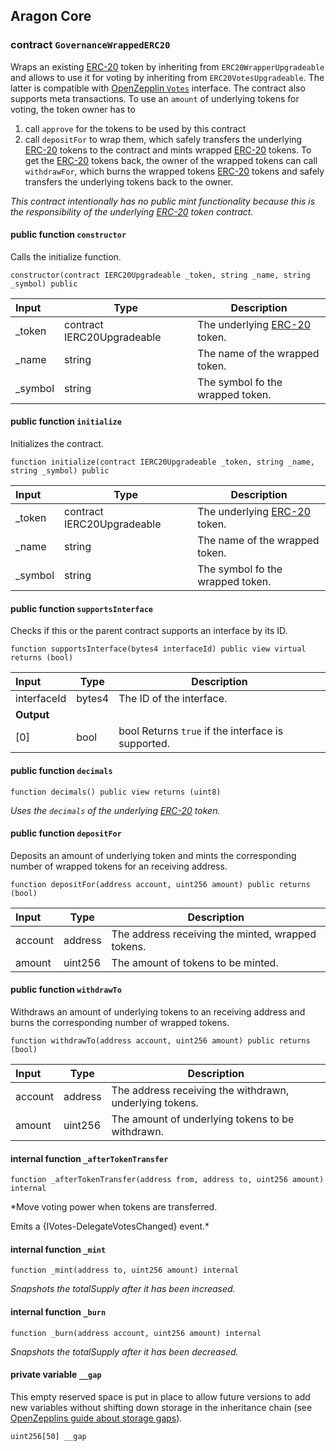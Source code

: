 ## Aragon Core

###  contract `GovernanceWrappedERC20`

Wraps an existing [ERC-20](https://eips.ethereum.org/EIPS/eip-20) token by inheriting from `ERC20WrapperUpgradeable` and allows to use it for voting by inheriting from `ERC20VotesUpgradeable`. The latter is compatible with [OpenZepplin `Votes`](https://docs.openzeppelin.com/contracts/4.x/api/governance#Votes) interface.
The contract also supports meta transactions. To use an `amount` of underlying tokens for voting, the token owner has to
1. call `approve` for the tokens to be used by this contract
2. call `depositFor` to wrap them, which safely transfers the underlying [ERC-20](https://eips.ethereum.org/EIPS/eip-20) tokens to the contract and mints wrapped [ERC-20](https://eips.ethereum.org/EIPS/eip-20) tokens.
To get the [ERC-20](https://eips.ethereum.org/EIPS/eip-20) tokens back, the owner of the wrapped tokens can call `withdrawFor`, which  burns the wrapped tokens [ERC-20](https://eips.ethereum.org/EIPS/eip-20) tokens and safely transfers the underlying tokens back to the owner.

*This contract intentionally has no public mint functionality because this is the responsibility of the underlying [ERC-20](https://eips.ethereum.org/EIPS/eip-20) token contract.*

#### public function `constructor`

Calls the initialize function.

```solidity
constructor(contract IERC20Upgradeable _token, string _name, string _symbol) public 
```

| Input | Type | Description |
|:----- | ---- | ----------- |
| _token | contract IERC20Upgradeable | The underlying [ERC-20](https://eips.ethereum.org/EIPS/eip-20) token. |
| _name | string | The name of the wrapped token. |
| _symbol | string | The symbol fo the wrapped token. |

#### public function `initialize`

Initializes the contract.

```solidity
function initialize(contract IERC20Upgradeable _token, string _name, string _symbol) public 
```

| Input | Type | Description |
|:----- | ---- | ----------- |
| _token | contract IERC20Upgradeable | The underlying [ERC-20](https://eips.ethereum.org/EIPS/eip-20) token. |
| _name | string | The name of the wrapped token. |
| _symbol | string | The symbol fo the wrapped token. |

#### public function `supportsInterface`

Checks if this or the parent contract supports an interface by its ID.

```solidity
function supportsInterface(bytes4 interfaceId) public view virtual returns (bool) 
```

| Input | Type | Description |
|:----- | ---- | ----------- |
| interfaceId | bytes4 | The ID of the interface. |
| **Output** | |
| [0] | bool | bool Returns `true` if the interface is supported. |

#### public function `decimals`

```solidity
function decimals() public view returns (uint8) 
```

*Uses the `decimals` of the underlying [ERC-20](https://eips.ethereum.org/EIPS/eip-20) token.*

#### public function `depositFor`

Deposits an amount of underlying token and mints the corresponding number of wrapped tokens for an receiving address.

```solidity
function depositFor(address account, uint256 amount) public returns (bool) 
```

| Input | Type | Description |
|:----- | ---- | ----------- |
| account | address | The address receiving the minted, wrapped tokens. |
| amount | uint256 | The amount of tokens to be  minted. |

#### public function `withdrawTo`

Withdraws an amount of underlying tokens to an receiving address and burns the corresponding number of wrapped tokens.

```solidity
function withdrawTo(address account, uint256 amount) public returns (bool) 
```

| Input | Type | Description |
|:----- | ---- | ----------- |
| account | address | The address receiving the withdrawn, underlying tokens. |
| amount | uint256 | The amount of underlying tokens to be withdrawn. |

#### internal function `_afterTokenTransfer`

```solidity
function _afterTokenTransfer(address from, address to, uint256 amount) internal 
```

*Move voting power when tokens are transferred.

Emits a {IVotes-DelegateVotesChanged} event.*

#### internal function `_mint`

```solidity
function _mint(address to, uint256 amount) internal 
```

*Snapshots the totalSupply after it has been increased.*

#### internal function `_burn`

```solidity
function _burn(address account, uint256 amount) internal 
```

*Snapshots the totalSupply after it has been decreased.*

#### private variable `__gap`

This empty reserved space is put in place to allow future versions to add new variables without shifting down storage in the inheritance chain (see [OpenZepplins guide about storage gaps](https://docs.openzeppelin.com/contracts/4.x/upgradeable#storage_gaps)).

```solidity
uint256[50] __gap 
```

